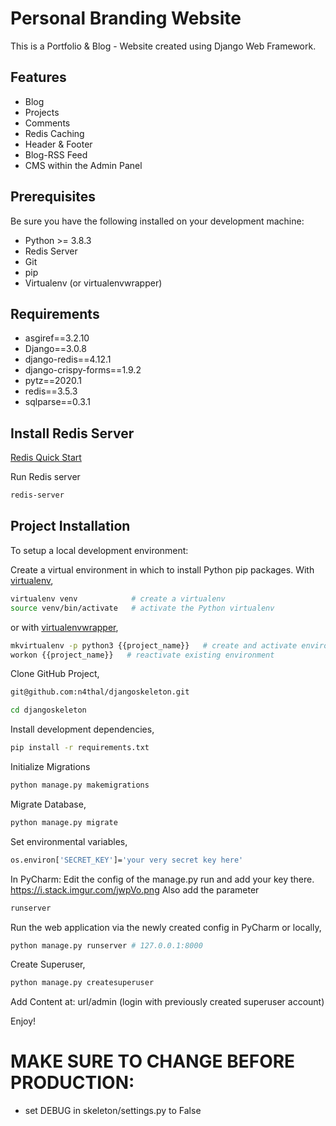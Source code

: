 # Personal Branding Website

This is a Portfolio & Blog - Website created using Django Web Framework.

## Features

* Blog
* Projects
* Comments
* Redis Caching
* Header & Footer
* Blog-RSS Feed
* CMS within the Admin Panel

## Prerequisites

Be sure you have the following installed on your development machine:

+ Python >= 3.8.3
+ Redis Server
+ Git 
+ pip
+ Virtualenv (or virtualenvwrapper)

## Requirements

+ asgiref==3.2.10
+ Django==3.0.8
+ django-redis==4.12.1
+ django-crispy-forms==1.9.2
+ pytz==2020.1
+ redis==3.5.3
+ sqlparse==0.3.1

## Install Redis Server

[Redis Quick Start](https://redis.io/topics/quickstart)

Run Redis server
```bash
redis-server
```

## Project Installation

To setup a local development environment:

Create a virtual environment in which to install Python pip packages. With [virtualenv](https://pypi.python.org/pypi/virtualenv),
```bash
virtualenv venv            # create a virtualenv
source venv/bin/activate   # activate the Python virtualenv 
```

or with [virtualenvwrapper](http://virtualenvwrapper.readthedocs.org/en/latest/),
```bash
mkvirtualenv -p python3 {{project_name}}   # create and activate environment
workon {{project_name}}   # reactivate existing environment
```

Clone GitHub Project,
```bash
git@github.com:n4thal/djangoskeleton.git

cd djangoskeleton
```

Install development dependencies,
```bash
pip install -r requirements.txt
```

Initialize Migrations
```bash
python manage.py makemigrations
```

Migrate Database,
```bash
python manage.py migrate
```

Set environmental variables,
```bash
os.environ['SECRET_KEY']='your very secret key here'
```
In PyCharm:
Edit the config of the manage.py run and add your key there.
https://i.stack.imgur.com/jwpVo.png
Also add the parameter
```bash
runserver
```

Run the web application via the newly created config in PyCharm or locally,
```bash
python manage.py runserver # 127.0.0.1:8000
```

Create Superuser,
```bash
python manage.py createsuperuser
```

Add Content at: url/admin (login with previously created superuser account)

Enjoy!

# MAKE SURE TO CHANGE BEFORE PRODUCTION:

 * set DEBUG in skeleton/settings.py to False